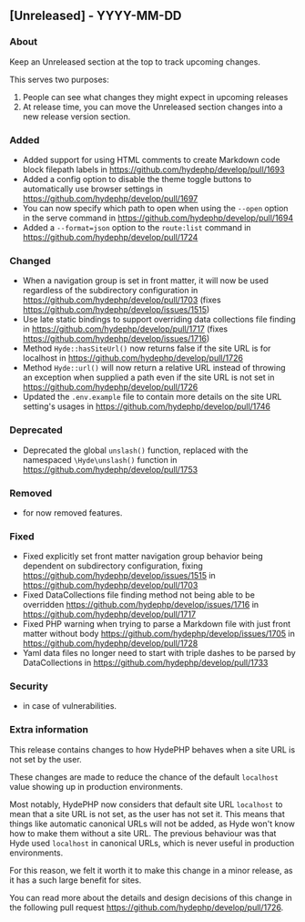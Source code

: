 ## [Unreleased] - YYYY-MM-DD

### About

Keep an Unreleased section at the top to track upcoming changes.

This serves two purposes:

1. People can see what changes they might expect in upcoming releases
2. At release time, you can move the Unreleased section changes into a new release version section.

### Added
- Added support for using HTML comments to create Markdown code block filepath labels in https://github.com/hydephp/develop/pull/1693
- Added a config option to disable the theme toggle buttons to automatically use browser settings in https://github.com/hydephp/develop/pull/1697
- You can now specify which path to open when using the `--open` option in the serve command in https://github.com/hydephp/develop/pull/1694
- Added a `--format=json` option to the `route:list` command in https://github.com/hydephp/develop/pull/1724

### Changed
- When a navigation group is set in front matter, it will now be used regardless of the subdirectory configuration in https://github.com/hydephp/develop/pull/1703 (fixes https://github.com/hydephp/develop/issues/1515)
- Use late static bindings to support overriding data collections file finding in https://github.com/hydephp/develop/pull/1717 (fixes https://github.com/hydephp/develop/issues/1716)
- Method `Hyde::hasSiteUrl()` now returns false if the site URL is for localhost in https://github.com/hydephp/develop/pull/1726
- Method `Hyde::url()` will now return a relative URL instead of throwing an exception when supplied a path even if the site URL is not set in https://github.com/hydephp/develop/pull/1726
- Updated the `.env.example` file to contain more details on the site URL setting's usages in https://github.com/hydephp/develop/pull/1746

### Deprecated
- Deprecated the global `unslash()` function, replaced with the namespaced `\Hyde\unslash()` function in https://github.com/hydephp/develop/pull/1753

### Removed
- for now removed features.

### Fixed
- Fixed explicitly set front matter navigation group behavior being dependent on subdirectory configuration, fixing https://github.com/hydephp/develop/issues/1515 in https://github.com/hydephp/develop/pull/1703
- Fixed DataCollections file finding method not being able to be overridden https://github.com/hydephp/develop/issues/1716 in https://github.com/hydephp/develop/pull/1717
- Fixed PHP warning when trying to parse a Markdown file with just front matter without body https://github.com/hydephp/develop/issues/1705 in https://github.com/hydephp/develop/pull/1728
- Yaml data files no longer need to start with triple dashes to be parsed by DataCollections in https://github.com/hydephp/develop/pull/1733

### Security
- in case of vulnerabilities.

### Extra information

This release contains changes to how HydePHP behaves when a site URL is not set by the user.

These changes are made to reduce the chance of the default `localhost` value showing up in production environments.

Most notably, HydePHP now considers that default site URL `localhost` to mean that a site URL is not set, as the user has not set it.
This means that things like automatic canonical URLs will not be added, as Hyde won't know how to make them without a site URL.
The previous behaviour was that Hyde used `localhost` in canonical URLs, which is never useful in production environments.

For this reason, we felt it worth it to make this change in a minor release, as it has a such large benefit for sites.

You can read more about the details and design decisions of this change in the following pull request https://github.com/hydephp/develop/pull/1726.
